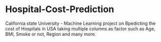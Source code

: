 # Hospital-Cost-Prediction
California state University - Machine Learning project on Bpedicting the cost of Hospitals in USA taking multiple columns as factor such as Age, BMI, Smoke or not, Region and many more.
